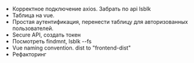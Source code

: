 - Корректное подключение axios. Забрать по api lsblk
- Таблица на vue.
- Простая аутентификация, перенести таблицу для авторизованных пользователей.
- Secure API, создать токен
- Посмотреть findmnt, lsblk --fs
- Vue naming convention. dist to "frontend-dist"
- Рефакторинг